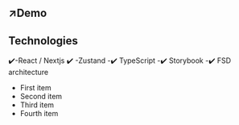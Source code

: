 ## ↗️Demo

## Technologies
✔️-React / Nextjs
✔️ -Zustand
-✔️ TypeScript
-✔️ Storybook
-✔️ FSD architecture

* First item
* Second item
* Third item
* Fourth item
